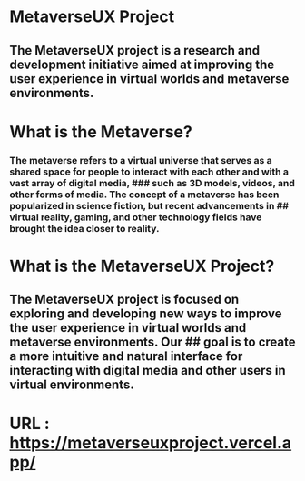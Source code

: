 # MetaverseUX Project
## The MetaverseUX project is a research and development initiative aimed at improving the user experience in virtual worlds and metaverse environments.

# What is the Metaverse?
### The metaverse refers to a virtual universe that serves as a shared space for people to interact with each other and with a vast array of digital media, ### such as 3D models, videos, and other forms of media. The concept of a metaverse has been popularized in science fiction, but recent advancements in ## virtual reality, gaming, and other technology fields have brought the idea closer to reality.

# What is the MetaverseUX Project?
## The MetaverseUX project is focused on exploring and developing new ways to improve the user experience in virtual worlds and metaverse environments. Our ## goal is to create a more intuitive and natural interface for interacting with digital media and other users in virtual environments.

# URL : https://metaverseuxproject.vercel.app/
